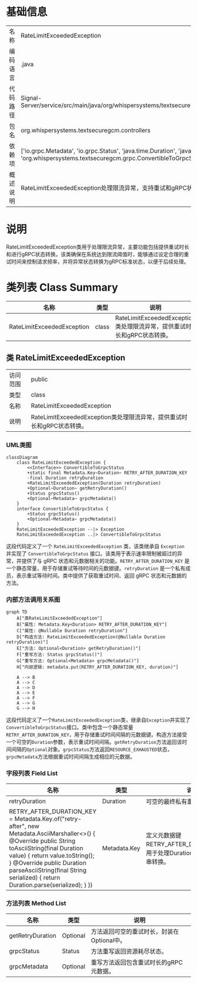 # 基础信息

|      |      |
|------|------|
| 名称 | RateLimitExceededException |
| 编码语言 | .java |
| 代码路径 | Signal-Server/service/src/main/java/org/whispersystems/textsecuregcm/controllers/RateLimitExceededException.java |
| 包名 | org.whispersystems.textsecuregcm.controllers |
| 依赖项 | ['io.grpc.Metadata', 'io.grpc.Status', 'java.time.Duration', 'java.util.Optional', 'javax.annotation.Nullable', 'org.whispersystems.textsecuregcm.grpc.ConvertibleToGrpcStatus'] |
| 概述说明 | RateLimitExceededException处理限流异常，支持重试和gRPC状态转换。 |

# 说明

RateLimitExceededException类用于处理限流异常，主要功能包括提供重试时长和进行gRPC状态转换。该类确保在系统达到限流阈值时，能够通过设定合理的重试时间来控制请求频率，并将异常状态转换为gRPC标准状态，以便于后续处理。

# 类列表 Class Summary

| 名称   | 类型  | 说明 |
|-------|------|-------------|
| RateLimitExceededException | class | RateLimitExceededException类处理限流异常，提供重试时长和gRPC状态转换。 |



## 类 RateLimitExceededException

|      |      |
|------|------|
| 访问范围 | public |
| 类型 | class |
| 名称 | RateLimitExceededException |
| 说明 | RateLimitExceededException类处理限流异常，提供重试时长和gRPC状态转换。 |


### UML类图

```mermaid
classDiagram
    class RateLimitExceededException {
        <<Interface>> ConvertibleToGrpcStatus
        +static final Metadata.Key~Duration~ RETRY_AFTER_DURATION_KEY
        -final Duration retryDuration
        +RateLimitExceededException(Duration retryDuration)
        +Optional~Duration~ getRetryDuration()
        +Status grpcStatus()
        +Optional~Metadata~ grpcMetadata()
    }
    interface ConvertibleToGrpcStatus {
        +Status grpcStatus()
        +Optional~Metadata~ grpcMetadata()
    }
    RateLimitExceededException --|> Exception
    RateLimitExceededException ..|> ConvertibleToGrpcStatus
```

这段代码定义了一个 `RateLimitExceededException` 类，该类继承自 `Exception` 并实现了 `ConvertibleToGrpcStatus` 接口。该类用于表示速率限制被超过的异常，并提供了与 gRPC 状态和元数据相关的功能。`RETRY_AFTER_DURATION_KEY` 是一个静态常量，用于存储重试等待时间的元数据键。`retryDuration` 是一个私有成员，表示重试等待时间。类中提供了获取重试时间、返回 gRPC 状态和元数据的方法。


### 内部方法调用关系图

```mermaid
graph TD
    A["类RateLimitExceededException"]
    B["属性: Metadata.Key<Duration> RETRY_AFTER_DURATION_KEY"]
    C["属性: @Nullable Duration retryDuration"]
    D["构造方法: RateLimitExceededException(@Nullable Duration retryDuration)"]
    E["方法: Optional<Duration> getRetryDuration()"]
    F["重写方法: Status grpcStatus()"]
    G["重写方法: Optional<Metadata> grpcMetadata()"]
    H["内部逻辑: metadata.put(RETRY_AFTER_DURATION_KEY, duration)"]

    A --> B
    A --> C
    A --> D
    A --> E
    A --> F
    A --> G
    G --> H
```

这段代码定义了一个`RateLimitExceededException`类，继承自`Exception`并实现了`ConvertibleToGrpcStatus`接口。类中包含一个静态常量`RETRY_AFTER_DURATION_KEY`，用于存储重试时间间隔的元数据键。构造方法接受一个可空的`Duration`参数，表示重试时间间隔。`getRetryDuration`方法返回该时间间隔的`Optional`对象。`grpcStatus`方法返回`RESOURCE_EXHAUSTED`状态，`grpcMetadata`方法根据重试时间间隔生成相应的元数据。

### 字段列表 Field List

| 名称  | 类型  | 说明 |
|-------|-------|------|
| retryDuration | Duration | 可空的最终私有重试时长变量。 |
| RETRY_AFTER_DURATION_KEY =      Metadata.Key.of("retry-after", new Metadata.AsciiMarshaller<>() {        @Override        public String toAsciiString(final Duration value) {          return value.toString();        }        @Override        public Duration parseAsciiString(final String serialized) {          return Duration.parse(serialized);        }      }) | Metadata.Key<Duration> | 定义元数据键RETRY_AFTER_DURATION_KEY，用于处理Duration类型的ASCII字符串转换。 |

### 方法列表 Method List

| 名称  | 类型  | 说明 |
|-------|-------|------|
| getRetryDuration | Optional<Duration> | 方法返回可空的重试时长，封装在Optional中。 |
| grpcStatus | Status | 方法重写返回资源耗尽状态。 |
| grpcMetadata | Optional<Metadata> | 重写方法返回包含重试时长的gRPC元数据。 |




